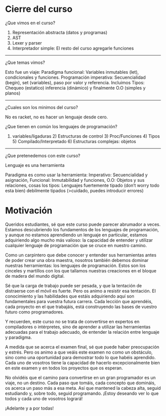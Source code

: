 # Cierre del curso

¿Que vimos en el curso?

1. Representación abstracta (datos y programas)
2. AST
3. Lexer y parser
4. Interpretador simple: El resto del curso agregarle funciones

---

¿Que temas vimos?

Esto fue un viaje: Paradigma funcional: Variables inmutables (let), condicionales y funciones. Programación imperativa: Secuencialidad (begin), set (variables), paso por valor y referencia. Incluimos Tipos: Chequeo (estatico) inferencia (dinámico) y finalmente O.O (simples y planos)

---

¿Cuales son los minimos del curso?

No es racket, no es hacer un lenguaje desde cero.

¿Que tienen en común los lenguajes de programación?

1) variables/ligaduras 2) Estructuras de control 3) Proc/Funciones 4) Tipos 5) Compilado/Interpretado 6) Estructuras complejas: objetos

---

¿Que pretenedemos con este curso?

Lenguaje es una herramienta

Paradigma es como usar la herramienta: Imperativo: Secuencialidad y asignación, Funcional: Inmutabilidad y funciones, O.O: Objetos y sus relaciones, cosas los tipos: Lenguajes fuertemente tipado (don’t worry todo esta bien) debilmente tipados (>cuidado, puedes introducir errores)

# Motivación

Queridos estudiantes, sé que este curso puede parecer abrumador a veces. Estamos descubriendo los fundamentos de los lenguajes de programación, y aunque no estamos aprendiendo un lenguaje en particular, estamos adquiriendo algo mucho más valioso: la capacidad de entender y utilizar cualquier lenguaje de programación que se cruce en nuestro camino.

Como un carpintero que debe conocer y entender sus herramientas antes de poder crear una obra maestra, nosotros también debemos dominar nuestras herramientas: los lenguajes de programación. Estos son los cinceles y martillos con los que tallamos nuestras creaciones en el bloque de madera del mundo digital.

Sé que la carga de trabajo puede ser pesada, y que la tentación de distraerse con el móvil es fuerte. Pero os animo a resistir esa tentación. El conocimiento y las habilidades que estáis adquiriendo aquí son fundamentales para vuestra futura carrera. Cada lección que aprendéis, cada proyecto en el que trabajáis, está construyendo las bases de vuestro futuro como programadores.

Y recuerden, este curso no se trata de convertirse en expertos en compiladores o intérpretes, sino de aprender a utilizar las herramientas adecuadas para el trabajo adecuado, de entender la relación entre lenguaje y paradigma.

A medida que se acerca el examen final, sé que puede haber preocupación y estrés. Pero os animo a que veáis este examen no como un obstáculo, sino como una oportunidad para demostrar todo lo que habéis aprendido. Cada uno de vosotros tiene la capacidad de hacerlo excepcionalmente bien en este examen y en todos los proyectos que os esperan.

No olvidéis que el camino para convertirse en un gran programador es un viaje, no un destino. Cada paso que tomáis, cada concepto que domináis, os acerca un paso más a esa meta. Así que mantened la cabeza alta, seguid estudiando y, sobre todo, seguid programando. ¡Estoy deseando ver lo que todos y cada uno de vosotros logrará!

¡Adelante y a por todas!